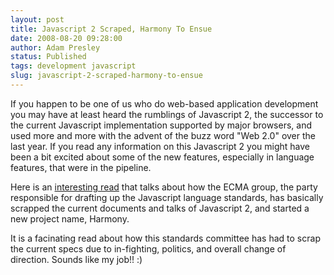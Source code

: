 ```yaml
---
layout: post
title: Javascript 2 Scraped, Harmony To Ensue
date: 2008-08-20 09:28:00
author: Adam Presley
status: Published
tags: development javascript
slug: javascript-2-scraped-harmony-to-ensue
---
```


If you happen to be one of us who do web-based application development
you may have at least heard the rumblings of Javascript 2, the successor
to the current Javascript implementation supported by major browsers,
and used more and more with the advent of the buzz word "Web 2.0" over
the last year. If you read any information on this Javascript 2 you
might have been a bit excited about some of the new features, especially
in language features, that were in the pipeline.

Here is an [interesting read](http://www.eweek.com/c/a/Application-Development/Web-Leaders-Seek-JavaScript-Harmony/)
that talks about how the ECMA group, the
party responsible for drafting up the Javascript language standards, has
basically scrapped the current documents and talks of Javascript 2, and
started a new project name, Harmony.

It is a facinating read about how this standards committee has had to
scrap the current specs due to in-fighting, politics, and overall change
of direction. Sounds like my job!! :)
